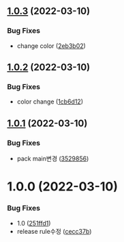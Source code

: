## [1.0.3](https://github.com/jl917/sample_npm_unpkg/compare/v1.0.2...v1.0.3) (2022-03-10)


### Bug Fixes

* change color ([2eb3b02](https://github.com/jl917/sample_npm_unpkg/commit/2eb3b024624466f6273f2230afd58d7ac11927b0))

## [1.0.2](https://github.com/jl917/sample_npm_unpkg/compare/v1.0.1...v1.0.2) (2022-03-10)


### Bug Fixes

* color change ([1cb6d12](https://github.com/jl917/sample_npm_unpkg/commit/1cb6d12d95102853519f8a53c009a7f0ca6eb050))

## [1.0.1](https://github.com/jl917/sample_npm_unpkg/compare/v1.0.0...v1.0.1) (2022-03-10)


### Bug Fixes

* pack main변경 ([3529856](https://github.com/jl917/sample_npm_unpkg/commit/35298566c1785530e293ef1ae700d0479d5da1d0))

# 1.0.0 (2022-03-10)


### Bug Fixes

* 1.0 ([251ffd1](https://github.com/jl917/sample_npm_unpkg/commit/251ffd145d9424dfa7fe962a601b7f1e0307a782))
* release rule수정 ([cecc37b](https://github.com/jl917/sample_npm_unpkg/commit/cecc37b80cc3f8b5a46da8b1f462514007f0f7b1))
